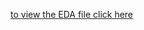 [to view the EDA file click here](https://github.com/nolawit-fant/solar-radaition/blob/main/notebooks/EDA.ipynb)
